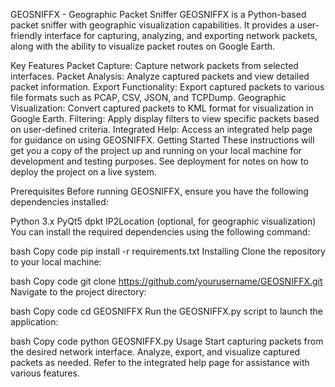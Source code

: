 GEOSNIFFX - Geographic Packet Sniffer
GEOSNIFFX is a Python-based packet sniffer with geographic visualization capabilities. It provides a user-friendly interface for capturing, analyzing, and exporting network packets, along with the ability to visualize packet routes on Google Earth.

Key Features
Packet Capture: Capture network packets from selected interfaces.
Packet Analysis: Analyze captured packets and view detailed packet information.
Export Functionality: Export captured packets to various file formats such as PCAP, CSV, JSON, and TCPDump.
Geographic Visualization: Convert captured packets to KML format for visualization in Google Earth.
Filtering: Apply display filters to view specific packets based on user-defined criteria.
Integrated Help: Access an integrated help page for guidance on using GEOSNIFFX.
Getting Started
These instructions will get you a copy of the project up and running on your local machine for development and testing purposes. See deployment for notes on how to deploy the project on a live system.

Prerequisites
Before running GEOSNIFFX, ensure you have the following dependencies installed:

Python 3.x
PyQt5
dpkt
IP2Location (optional, for geographic visualization)
You can install the required dependencies using the following command:

bash
Copy code
pip install -r requirements.txt
Installing
Clone the repository to your local machine:

bash
Copy code
git clone https://github.com/yourusername/GEOSNIFFX.git
Navigate to the project directory:

bash
Copy code
cd GEOSNIFFX
Run the GEOSNIFFX.py script to launch the application:

bash
Copy code
python GEOSNIFFX.py
Usage
Start capturing packets from the desired network interface.
Analyze, export, and visualize captured packets as needed.
Refer to the integrated help page for assistance with various features.
